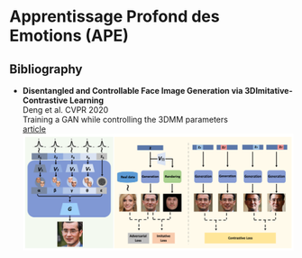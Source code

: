 # Apprentissage Profond des Emotions (APE)

## Bibliography

- **Disentangled and Controllable Face Image Generation via 3DImitative-Contrastive Learning** <br />
    Deng et al. CVPR 2020 <br />
    Training a GAN while controlling the 3DMM parameters <br />
    [article](https://openaccess.thecvf.com/content_CVPR_2020/papers/Deng_Disentangled_and_Controllable_Face_Image_Generation_via_3D_Imitative-Contrastive_Learning_CVPR_2020_paper.pdf) <br />
    ![alt text](https://github.com/c-penzo/APE/blob/main/Deng2020.png)
